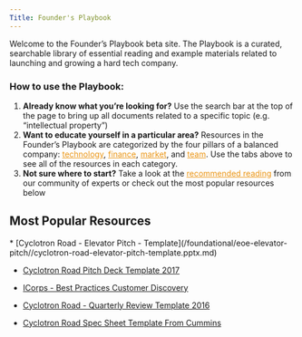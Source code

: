 ```yaml
---
Title: Founder's Playbook
---
```


<div class="home-lead-content">



<p class="intro-text">Welcome to the Founder’s Playbook beta site. The Playbook is a curated, searchable library of essential reading and example materials related to launching and growing a hard tech company.</p>

<h3>How to use the Playbook:</h3>

<p> 

<ol>
  <li><b>Already know what you’re looking for?</b>  Use the search bar at the top of the page to bring up all documents related to a specific topic (e.g. “intellectual property”)</li>
  <li><b>Want to educate yourself in a particular area?</b>  Resources in the Founder’s Playbook are categorized by the four pillars of a balanced company: <a href="http://playbooks.cyclotronroad.org/tech-product" style="color: rgb(235,149,19)">technology</a>, <a href="http://playbooks.cyclotronroad.org/finance" style="color: rgb(235,149,19)">finance</a>, <a href="http://playbooks.cyclotronroad.org/market-customer" style="color: rgb(235,149,19)">market</a>, and <a href="http://playbooks.cyclotronroad.org/team-execution" style="color: rgb(235,149,19)">team</a>. Use the tabs above to see all of the resources in each category.</li>
  <li><b>Not sure where to start?</b>  Take a look at the <a href="http://playbooks.cyclotronroad.org/expert-lists" style="color: rgb(235,149,19)">recommended reading</a> from our community of experts or check out the most popular resources below</li>
 
</ol>  

</p>

</div>

<div markdown="1" class="medium-12 home-popular-resources">

<h2>Most Popular Resources</h2>
* 
  [Cyclotron Road - Elevator Pitch - Template](/foundational/eoe-elevator-pitch//cyclotron-road-elevator-pitch-template.pptx.md)

* 
  [Cyclotron Road Pitch Deck Template 2017](/finance/vc-pitch/content-templates/cyclotron-road-pitch-deck-template-2017.pptx.md)

* 
  [ICorps - Best Practices Customer Discovery](/market-customer/customer-discovery/content-icorps-customer-discovery/icorps-best-practices-customer-discovery.pdf.md)

* 
  [Cyclotron Road - Quarterly Review Template 2016](/team-execution/advisory-board-meetings/eoe-advisory-board-meetings/cyclotron-road-quarterly-review-template-2016.pptx.md)

*
  [Cyclotron Road Spec Sheet Template From Cummins](/tech-product/product-prd-spec-sheet/eoe-product-spec-sheets/cyclotron-road-spec-sheet-template-from-cummins.docx.md)

</div>

<!-- <div markdown="1" class="medium-12 home-popular-slider">

<div markdown="1" class="home-slider-foundational">
# Most Popular Foundational Resources
* [Cyclotron Road - Elevator Pitch - Template](/foundational/eoe-elevator-pitch//cyclotron-road-elevator-pitch-template.pptx.md)
* [Matthew Nordan - Demystifying Money](/foundational/content-equity-v-debt-v-revenue//matthew-nordan-demystifyng-money.pdf.md)
</div>

<div markdown="1" class="home-slider-foundational">
# Most Popular Finance Resources
* [Venture Hacks - Cap Table Overview](/finance/cap-table-vc-legal-docs/content-cap-table-overview/venture-hacks-cap-table-overview.webloc.md)
* [Solar Junction Series A](/finance/vc-pitch/eoe-hard-tech-pitch-decks/solar-junction-series-a.pdf.md)
</div>

<div markdown="1" class="home-slider-foundational">
# Most Popular Market + Customer Resources
* [ICorps - Best Practices Customer Discovery](/market-customer/customer-discovery/content-icorps-customer-discovery/icorps-best-practices-customer-discovery.pdf.md)
* [Khosla Ventures - Project Rifle](/market-customer/market-sizing-segmentation/content-market-segmentation/khosla-ventures-project-rifle.ppt.md)
</div>

<div markdown="1" class="home-slider-foundational">
# Most Popular Team + Execution Resources
* [Cyclotron Road - Quarterly Review Memo Template 2016](/team-execution/advisory-board-meetings/eoe-advisory-board-meetings/cyclotron-road-quarterly-review-memo-template-2016.docx.md)
* [NextView Board Slide Deck Template](/team-execution/board-of-directors-meetings/eoe-board-meeting-decks/nextview-board-slide-deck-template.pptx.md)
</div>

<div markdown="1" class="home-slider-foundational">
# Most Popular Tech + Product Resources
* [Cyclotron Road Spec Sheet Template From Cummins](/tech-product/product-prd-spec-sheet/eoe-product-spec-sheets/cyclotron-road-spec-sheet-template-from-cummins.docx.md)
* [Cyclotron Road - Product Internal Press Release Iteration](/tech-product/product-prd-spec-sheet/content-product-internal-press-release-iteration/cyclotron-road-product-internal-press-release-iteration.pptx.md)
</div>

</div> -->
